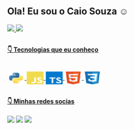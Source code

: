 ## Ola! Eu sou o Caio Souza :relaxed:

<div>
  <a href="https://github.com/caiosouza25">
  <img height="140em" src="https://github-readme-stats.vercel.app/api?username=caiosouza25&show_icons=true&theme=tokyonight&hide=prs,issues&count_private=true"/>
  <img height="140em" src="https://github-readme-stats.vercel.app/api/top-langs/?username=caiosouza25&layout=compact&langs_count=7&theme=tokyonight"/>
</div>
  
 ##
#### :point_down: Tecnologias que eu conheço
<div style="display: inline_block"><br>
  <img align="center" alt="Rafa-Python" height="30" width="40" src="https://raw.githubusercontent.com/devicons/devicon/master/icons/python/python-original.svg">
  <img align="center" alt="Rafa-Js" height="30" width="40" src="https://raw.githubusercontent.com/devicons/devicon/master/icons/javascript/javascript-plain.svg">
  <img align="center" alt="Rafa-Ts" height="30" width="40" src="https://raw.githubusercontent.com/devicons/devicon/master/icons/typescript/typescript-plain.svg">
  <img align="center" alt="Rafa-HTML" height="30" width="40" src="https://raw.githubusercontent.com/devicons/devicon/master/icons/html5/html5-original.svg">
  <img align="center" alt="Rafa-CSS" height="30" width="40" src="https://raw.githubusercontent.com/devicons/devicon/master/icons/css3/css3-original.svg">
</div>
  
  ##
 #### :point_down: Minhas redes socias
<div> 
  <a href="https://www.linkedin.com/in/rafaella-ballerini-45875016a" target="_blank"><img src="https://img.shields.io/badge/-LinkedIn-%230077B5?style=for-the-badge&logo=linkedin&logoColor=white" target="_blank"></a>
  <a href="https://instagram.com/caioeduardooo" target="_blank"><img src="https://img.shields.io/badge/-Instagram-%23E4405F?style=for-the-badge&logo=instagram&logoColor=white" target="_blank"></a>
  <a href=""target"_blank"><img src="https://img.shields.io/badge/WhatsApp-25D366?style=for-the-badge&logo=whatsapp&logoColor=white"></a>
</div>
